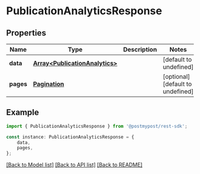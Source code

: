 # PublicationAnalyticsResponse


## Properties

Name | Type | Description | Notes
------------ | ------------- | ------------- | -------------
**data** | [**Array&lt;PublicationAnalytics&gt;**](PublicationAnalytics.md) |  | [default to undefined]
**pages** | [**Pagination**](Pagination.md) |  | [optional] [default to undefined]

## Example

```typescript
import { PublicationAnalyticsResponse } from '@postmypost/rest-sdk';

const instance: PublicationAnalyticsResponse = {
    data,
    pages,
};
```

[[Back to Model list]](../README.md#documentation-for-models) [[Back to API list]](../README.md#documentation-for-api-endpoints) [[Back to README]](../README.md)
